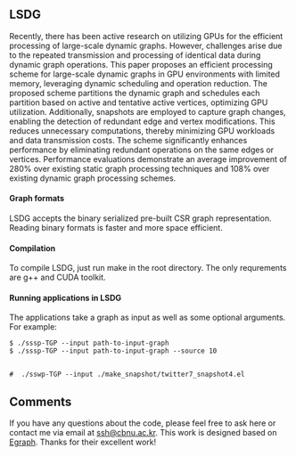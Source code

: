 ## LSDG

Recently, there has been active research on utilizing GPUs for the efficient processing of large-scale dynamic graphs. However, challenges arise due to the repeated transmission and processing of identical data during dynamic graph operations. This paper proposes an efficient processing scheme for large-scale dynamic graphs in GPU environments with limited memory, leveraging dynamic scheduling and operation reduction. The proposed scheme partitions the dynamic graph and schedules each partition based on active and tentative active vertices, optimizing GPU utilization. Additionally, snapshots are employed to capture graph changes, enabling the detection of redundant edge and vertex modifications. This reduces unnecessary computations, thereby minimizing GPU workloads and data transmission costs. The scheme significantly enhances performance by eliminating redundant operations on the same edges or vertices. Performance evaluations demonstrate an average improvement of 280% over existing static graph processing techniques and 108% over existing dynamic graph processing schemes.

#### Graph formats

LSDG accepts the binary serialized pre-built CSR graph representation. Reading binary formats is faster and more space efficient.

#### Compilation

To compile LSDG, just run make in the root directory. The only requrements are g++ and CUDA toolkit.

#### Running applications in LSDG

The applications take a graph as input as well as some optional arguments. For example:

```
$ ./sssp-TGP --input path-to-input-graph
$ ./sssp-TGP --input path-to-input-graph --source 10


#  ./sswp-TGP --input ./make_snapshot/twitter7_snapshot4.el
```
## Comments
If you have any questions about the code, please feel free to ask here or contact me via email at <ssh@cbnu.ac.kr>. This work is designed based on [Egraph](https://gitee.com/GPGPM/EGraph.git). Thanks for their excellent work!
